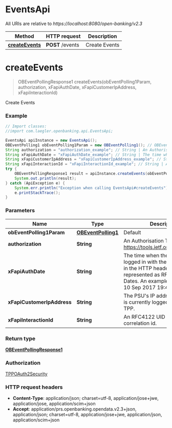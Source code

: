 # EventsApi

All URIs are relative to *https://localhost:8080/open-banking/v2.3*

Method | HTTP request | Description
------------- | ------------- | -------------
[**createEvents**](EventsApi.md#createEvents) | **POST** /events | Create Events


<a name="createEvents"></a>
# **createEvents**
> OBEventPollingResponse1 createEvents(obEventPolling1Param, authorization, xFapiAuthDate, xFapiCustomerIpAddress, xFapiInteractionId)

Create Events

### Example
```java
// Import classes:
//import com.laegler.openbanking.api.EventsApi;

EventsApi apiInstance = new EventsApi();
OBEventPolling1 obEventPolling1Param = new OBEventPolling1(); // OBEventPolling1 | Default
String authorization = "authorization_example"; // String | An Authorisation Token as per https://tools.ietf.org/html/rfc6750
String xFapiAuthDate = "xFapiAuthDate_example"; // String | The time when the PSU last logged in with the TPP.  All dates in the HTTP headers are represented as RFC 7231 Full Dates. An example is below:  Sun, 10 Sep 2017 19:43:31 UTC
String xFapiCustomerIpAddress = "xFapiCustomerIpAddress_example"; // String | The PSU's IP address if the PSU is currently logged in with the TPP.
String xFapiInteractionId = "xFapiInteractionId_example"; // String | An RFC4122 UID used as a correlation id.
try {
    OBEventPollingResponse1 result = apiInstance.createEvents(obEventPolling1Param, authorization, xFapiAuthDate, xFapiCustomerIpAddress, xFapiInteractionId);
    System.out.println(result);
} catch (ApiException e) {
    System.err.println("Exception when calling EventsApi#createEvents");
    e.printStackTrace();
}
```

### Parameters

Name | Type | Description  | Notes
------------- | ------------- | ------------- | -------------
 **obEventPolling1Param** | [**OBEventPolling1**](OBEventPolling1.md)| Default |
 **authorization** | **String**| An Authorisation Token as per https://tools.ietf.org/html/rfc6750 |
 **xFapiAuthDate** | **String**| The time when the PSU last logged in with the TPP.  All dates in the HTTP headers are represented as RFC 7231 Full Dates. An example is below:  Sun, 10 Sep 2017 19:43:31 UTC | [optional]
 **xFapiCustomerIpAddress** | **String**| The PSU&#39;s IP address if the PSU is currently logged in with the TPP. | [optional]
 **xFapiInteractionId** | **String**| An RFC4122 UID used as a correlation id. | [optional]

### Return type

[**OBEventPollingResponse1**](OBEventPollingResponse1.md)

### Authorization

[TPPOAuth2Security](../README.md#TPPOAuth2Security)

### HTTP request headers

 - **Content-Type**: application/json; charset=utf-8, application/jose+jwe, application/jose, application/scim+json
 - **Accept**: application/prs.openbanking.opendata.v2.3+json, application/json; charset=utf-8, application/jose+jwe, application/json, application/scim+json

